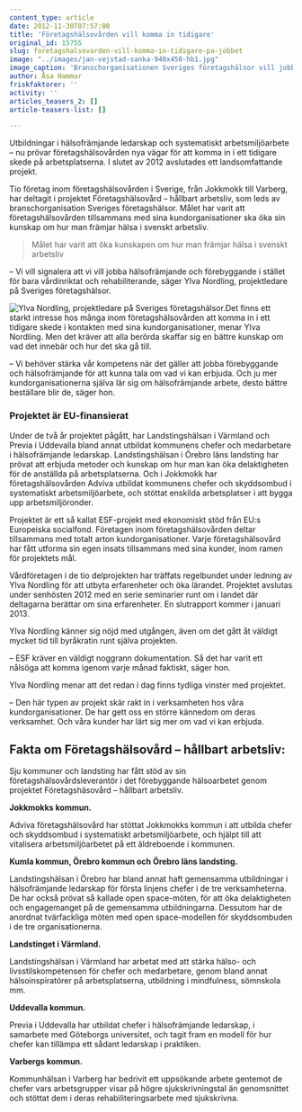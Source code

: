 ```yaml
---
content_type: article
date: 2012-11-30T07:57:00
title: 'Företagshälsovården vill komma in tidigare'
original_id: 15755
slug: foretagshalsovarden-vill-komma-in-tidigare-pa-jobbet
image: "../images/jan-vejstad-sanka-940x450-hb1.jpg"
image_caption: 'Branschorganisationen Sveriges företagshälsor vill jobba hälsofrämjande och förebyggande i stället för bara vårdinriktat och rehabiliterande.'
author: Åsa Hammar
friskfaktorer: ''
activity: ''
articles_teasers_2: []
article-teasers-list: []

---
```


Utbildningar i hälsofrämjande ledarskap och systematiskt arbetsmiljöarbete – nu prövar företagshälsovården nya vägar för att komma in i ett tidigare skede på arbetsplatserna. I slutet av 2012 avslutades ett landsomfattande projekt.

Tio företag inom företagshälsovården i Sverige, från Jokkmokk till Varberg, har deltagit i projektet Företagshälsovård – hållbart arbetsliv, som leds av branschorganisation Sveriges företagshälsor. Målet har varit att företagshälsovården tillsammans med sina kundorganisationer ska öka sin kunskap om hur man främjar hälsa i svenskt arbetsliv.

> Målet har varit att öka kunskapen om hur man främjar hälsa i svenskt arbetsliv

– Vi vill signalera att vi vill jobba hälsofrämjande och förebyggande i stället för bara vårdinriktat och rehabiliterande, säger Ylva Nordling, projektledare på Sveriges företagshälsor.

![Ylva Nordling, projektledare på Sveriges företagshälsor.](https://www.suntarbetsliv.se/wp-content/uploads/2012/11/ylva_nordling_160x205-ab-1.jpg "Ylva Nordling, projektledare på Sveriges företagshälsor.")Det finns ett starkt intresse hos många inom företagshälsovården att komma in i ett tidigare skede i kontakten med sina kundorganisationer, menar Ylva Nordling. Men det kräver att alla berörda skaffar sig en bättre kunskap om vad det innebär och hur det ska gå till.

– Vi behöver stärka vår kompetens när det gäller att jobba förebyggande och hälsofrämjande för att kunna tala om vad vi kan erbjuda. Och ju mer kundorganisationerna själva lär sig om hälsofrämjande arbete, desto bättre beställare blir de, säger hon.

### Projektet är EU-finansierat

Under de två år projektet pågått, har Landstingshälsan i Värmland och Previa i Uddevalla bland annat utbildat kommunens chefer och medarbetare i hälsofrämjande ledarskap. Landstingshälsan i Örebro läns landsting har prövat att erbjuda metoder och kunskap om hur man kan öka delaktigheten för de anställda på arbetsplatserna. Och i Jokkmokk har företagshälsovården Adviva utbildat kommunens chefer och skyddsombud i systematiskt arbetsmiljöarbete, och stöttat enskilda arbetsplatser i att bygga upp arbetsmiljöronder.

Projektet är ett så kallat ESF-projekt med ekonomiskt stöd från EU:s Europeiska socialfond. Företagen inom företagshälsovården deltar tillsammans med totalt arton kundorganisationer. Varje företagshälsovård har fått utforma sin egen insats tillsammans med sina kunder, inom ramen för projektets mål.

Vårdföretagen i de tio delprojekten har träffats regelbundet under ledning av Ylva Nordling för att utbyta erfarenheter och öka lärandet. Projektet avslutas under senhösten 2012 med en serie seminarier runt om i landet där deltagarna berättar om sina erfarenheter. En slutrapport kommer i januari 2013.

Ylva Nordling känner sig nöjd med utgången, även om det gått åt väldigt mycket tid till byråkratin runt själva projekten.

– ESF kräver en väldigt noggrann dokumentation. Så det har varit ett nålsöga att komma igenom varje månad faktiskt, säger hon.

Ylva Nordling menar att det redan i dag finns tydliga vinster med projektet.

– Den här typen av projekt skär rakt in i verksamheten hos våra kundorganisationer. De har gett oss en större kännedom om deras verksamhet. Och våra kunder har lärt sig mer om vad vi kan erbjuda.

Fakta om Företagshälsovård – hållbart arbetsliv:
------------------------------------------------

Sju kommuner och landsting har fått stöd av sin företagshälsovårdsleverantör i det förebyggande hälsoarbetet genom projektet Företagshäsovård – hållbart arbetsliv.

**Jokkmokks kommun.** 

Adviva företagshälsovård har stöttat Jokkmokks kommun i att utbilda chefer och skyddsombud i systematiskt arbetsmiljöarbete, och hjälpt till att vitalisera arbetsmiljöarbetet på ett äldreboende i kommunen.

**Kumla kommun, Örebro kommun och Örebro läns landsting.**

Landstingshälsan i Örebro har bland annat haft gemensamma utbildningar i hälsofrämjande ledarskap för första linjens chefer i de tre verksamheterna. De har också prövat så kallade open space-möten, för att öka delaktigheten och engagemanget på de gemensamma utbildningarna. Dessutom har de anordnat tvärfackliga möten med open space-modellen för skyddsombuden i de tre organisationerna.

**Landstinget i Värmland.**

Landstingshälsan i Värmland har arbetat med att stärka hälso- och livsstilskompetensen för chefer och medarbetare, genom bland annat hälsoinspiratörer på arbetsplatserna, utbildning i mindfulness, sömnskola mm.

**Uddevalla kommun.**

Previa i Uddevalla har utbildat chefer i hälsofrämjande ledarskap, i samarbete med Göteborgs universitet, och tagit fram en modell för hur chefer kan tillämpa ett sådant ledarskap i praktiken.

**Varbergs kommun.**

Kommunhälsan i Varberg har bedrivit ett uppsökande arbete gentemot de chefer vars arbetsgrupper visar på högre sjukskrivningstal än genomsnittet och stöttat dem i deras rehabiliteringsarbete med sjukskrivna.

